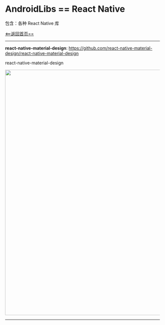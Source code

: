 # AndroidLibs == React Native

包含：各种 React Native 库

[<==返回首页==](https://github.com/XXApple/AndroidLibs)

---

**react-native-material-design**: https://github.com/react-native-material-design/react-native-material-design

react-native-material-design

<img src="https://raw.githubusercontent.com/react-native-material-design/demo-app/master/resources/examples-1.jpg" width="800" />

---
